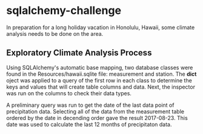 # sqlalchemy-challenge

In preparation for a long holiday vacation in Honolulu, Hawaii, some climate analysis needs to be done on the area.

## Exploratory Climate Analysis Process

Using SQLAlchemy's automatic base mapping, two database classes were found in the Resources/hawaii.sqlite file: measurement and station. The __dict__ oject was applied to a query of the first row in each class to determine the keys and values that will create table columns and data. Next, the inspector was run on the columns to check their data types.

A preliminary query was run to get the date of the last data point of precipitation data. Selecting all of the data from the measurement table ordered by the date in decending order gave the result 2017-08-23. This date was used to calculate the last 12 months of precipitaton data.

